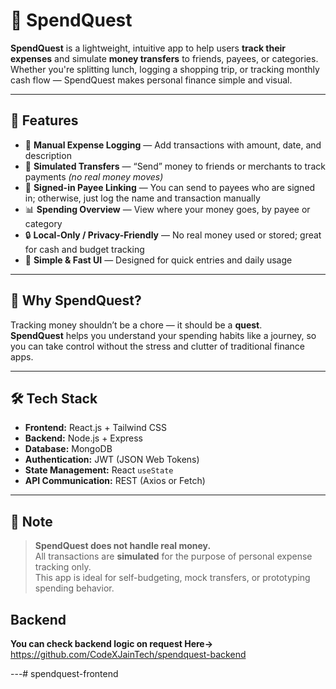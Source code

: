# 🧾 SpendQuest

**SpendQuest** is a lightweight, intuitive app to help users **track their expenses** and simulate **money transfers** to friends, payees, or categories. Whether you're splitting lunch, logging a shopping trip, or tracking monthly cash flow — SpendQuest makes personal finance simple and visual.

---

## 🚀 Features

- 💸 **Manual Expense Logging** — Add transactions with amount, date, and description  
- 👥 **Simulated Transfers** — “Send” money to friends or merchants to track payments *(no real money moves)*  
- 🔐 **Signed-in Payee Linking** — You can send to payees who are signed in; otherwise, just log the name and transaction manually  
- 📊 **Spending Overview** — View where your money goes, by payee or category  
- 🔒 **Local-Only / Privacy-Friendly** — No real money used or stored; great for cash and budget tracking  
- 🎯 **Simple & Fast UI** — Designed for quick entries and daily usage  

---

## 🧠 Why SpendQuest?

Tracking money shouldn’t be a chore — it should be a **quest**.  
**SpendQuest** helps you understand your spending habits like a journey, so you can take control without the stress and clutter of traditional finance apps.

---

## 🛠 Tech Stack

- **Frontend:** React.js + Tailwind CSS  
- **Backend:** Node.js + Express  
- **Database:** MongoDB  
- **Authentication:** JWT (JSON Web Tokens)  
- **State Management:** React `useState`  
- **API Communication:** REST (Axios or Fetch)

---

## 🧪 Note

> **SpendQuest does not handle real money.**  
> All transactions are **simulated** for the purpose of personal expense tracking only.  
> This app is ideal for self-budgeting, mock transfers, or prototyping spending behavior.


## Backend
 **You can check backend logic on request Here->**
 https://github.com/CodeXJainTech/spendquest-backend
 
---# spendquest-frontend
